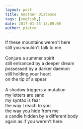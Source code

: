```yaml
---
layout: post
title: Another Distance
tags: [english,]
date: 2017-01-25 13:09:00
author: pietro
---
```

If these mountains weren't here<br/>still you wouldn't talk to me.<br/><br/>Conjure a summer spirit<br/>still entranced by a deeper dream<br/>possessed by a darker daemon<br/>still holding your heart<br/>on the tip of a spear<br/><br/>A shadow triggers a mutation<br/>my letters are sand<br/>my syntax is fear<br/>the way I reach to you<br/>the way you hide from me<br/>a candle hidden by a different body<br/>again as if you weren't here.

